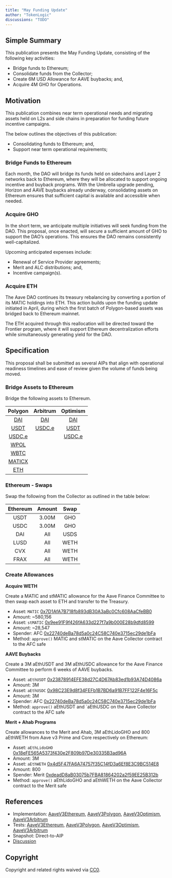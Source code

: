 ```yaml
---
title: "May Funding Update"
author: "TokenLogic"
discussions: "TODO"
---
```


## Simple Summary

This publication presents the May Funding Update, consisting of the following key activities:

- Bridge funds to Ethereum;
- Consolidate funds from the Collector;
- Create 6M USD Allowance for AAVE buybacks; and,
- Acquire 4M GHO for Operations.

## Motivation

This publication combines near term operational needs and migrating assets held on L2s and side chains in preparation for funding future incentive campaigns.

The below outlines the objectives of this publication:

- Consolidating funds to Ethereum; and,
- Support near term operational requirements;

### Bridge Funds to Ethereum

Each month, the DAO will bridge its funds held on sidechains and Layer 2 networks back to Ethereum, where they will be allocated to support ongoing incentive and buyback programs. With the Umbrella upgrade pending, Horizon and AAVE buybacks already underway, consolidating assets on Ethereum ensures that sufficient capital is available and accessible when needed.

### Acquire GHO

In the short term, we anticipate multiple initiatives will seek funding from the DAO. This proposal, once enacted, will secure a sufficient amount of GHO to support the DAO’s operations. This ensures the DAO remains consistently well-capitalized.

Upcoming anticipated expenses include:

- Renewal of Service Provider agreements;
- Merit and ALC distributions; and,
- Incentive campaign(s).

### Acquire ETH

The Aave DAO continues its treasury rebalancing by converting a portion of its MATIC holdings into ETH. This action builds upon the funding update initiated in April, during which the first batch of Polygon-based assets was bridged back to Ethereum mainnet.

The ETH acquired through this reallocation will be directed toward the Frontier program, where it will support Ethereum decentralization efforts while simultaneously generating yield for the DAO.

## Specification

This proposal shall be submitted as several AIPs that align with operational readiness timelines and ease of review given the volume of funds being moved.

### Bridge Assets to Ethereum

Bridge the following assets to Ethereum.

|                                       Polygon                                       |                                    Arbitrum                                    |                                          Optimism                                          |
| :---------------------------------------------------------------------------------: | :----------------------------------------------------------------------------: | :----------------------------------------------------------------------------------------: |
|   [DAI](https://polygonscan.com/token/0x8f3cf7ad23cd3cadbd9735aff958023239c6a063)   |  [DAI](https://arbiscan.io/token/0xda10009cbd5d07dd0cecc66161fc93d7c9000da1)   |  [DAI](https://optimistic.etherscan.io/token/0xda10009cbd5d07dd0cecc66161fc93d7c9000da1)   |
|  [USDT](https://polygonscan.com/token/0xc2132d05d31c914a87c6611c10748aeb04b58e8f)   | [USDC.e](https://arbiscan.io/token/0xff970a61a04b1ca14834a43f5de4533ebddb5cc8) |  [USDT](https://optimistic.etherscan.io/token/0x94b008aa00579c1307b0ef2c499ad98a8ce58e58)  |
| [ USDC.e](https://polygonscan.com/token/0x2791bca1f2de4661ed88a30c99a7a9449aa84174) |                                                                                | [USDC.e](https://optimistic.etherscan.io/token/0x7f5c764cbc14f9669b88837ca1490cca17c31607) |
|  [WPOL](https://polygonscan.com/token/0x0d500b1d8e8ef31e21c99d1db9a6444d3adf1270)   |                                                                                |
|  [WBTC](https://polygonscan.com/token/0x1bfd67037b42cf73acf2047067bd4f2c47d9bfd6)   |                                                                                |
| [MATICX](https://polygonscan.com/token/0xfa68fb4628dff1028cfec22b4162fccd0d45efb6)  |                                                                                |
|   [ETH](https://polygonscan.com/token/0xe50fa9b3c56ffb159cb0fca61f5c9d750e8128c8)   |

### Ethereum - Swaps

Swap the following from the Collector as outlined in the table below:

| Ethereum | Amount | Swap |
| :------: | :----: | :--: |
|   USDT   | 3.00M  | GHO  |
|   USDC   | 3.00M  | GHO  |
|   DAI    |  All   | USDS |
|   LUSD   |  All   | WETH |
|   CVX    |  All   | WETH |
|   FRAX   |  All   | WETH |

### Create Allowances

**Acquire WETH**

Create a MATIC and stMATIC allowance for the Aave Finance Committee to then swap each asset to ETH and transfer to the Treasury.

- Asset: `MATIC` [0x7D1AfA7B718fb893dB30A3aBc0Cfc608AaCfeBB0](https://etherscan.io/address/0x7d1afa7b718fb893db30a3abc0cfc608aacfebb0)
- Amount: ~580,156
- Asset: `stMATIC` [0x9ee91F9f426fA633d227f7a9b000E28b9dfd8599](https://etherscan.io/address/0x9ee91f9f426fa633d227f7a9b000e28b9dfd8599)
- Amount: ~28,547
- Spender: AFC [0x22740deBa78d5a0c24C58C740e3715ec29de1bFa](https://app.safe.global/home?safe=eth:0x22740deBa78d5a0c24C58C740e3715ec29de1bFa)
- Method: `approve()` MATIC and stMATIC on the Aave Collector contract to the AFC safe

**AAVE Buybacks**

Create a 3M aEthUSDT and 3M aEthUSDC allowance for the Aave Finance Committee to perform 6 weeks of AAVE buybacks.

- Asset: `aEthUSDT` [0x23878914EFE38d27C4D67Ab83ed1b93A74D4086a](https://etherscan.io/address/0x23878914EFE38d27C4D67Ab83ed1b93A74D4086a)
- Amount: 3M
- Asset: `aEthUSDC` [0x98C23E9d8f34FEFb1B7BD6a91B7FF122F4e16F5c](https://etherscan.io/address/0x98C23E9d8f34FEFb1B7BD6a91B7FF122F4e16F5c)
- Amount: 3M
- Spender: AFC [0x22740deBa78d5a0c24C58C740e3715ec29de1bFa](https://app.safe.global/home?safe=eth:0x22740deBa78d5a0c24C58C740e3715ec29de1bFa)
- Method: `approve()` aEthUSDT and `aEthUSDC on the Aave Collector contract to the AFC safe

**Merit + Ahab Programs**

Create allowances to the Merit and Ahab, 3M aEthLidoGHO and 800 aEthWETH from Aave v3 Prime and Core respectively on Ethereum:

- Asset: `aEthLidoGHO` [0x18eFE565A5373f430e2F809b97De30335B3ad96A](https://etherscan.io/address/0x18eFE565A5373f430e2F809b97De30335B3ad96A)
- Amount: 3M
- Asset: `aEthWETH` [0x4d5F47FA6A74757f35C14fD3a6Ef8E3C9BC514E8](https://etherscan.io/address/0x4d5F47FA6A74757f35C14fD3a6Ef8E3C9BC514E8)
- Amount: 800
- Spender: Merit [0xdeadD8aB03075b7FBA81864202a2f59EE25B312b](https://app.safe.global/transactions/history?safe=eth:0xdeadD8aB03075b7FBA81864202a2f59EE25B312b)
- Method: `approve()` aEthLidoGHO and aEthWETH on the Aave Collector contract to the Merit safe

## References

- Implementation: [AaveV3Ethereum](https://github.com/bgd-labs/aave-proposals-v3/blob/main/src/20250426_Multi_MayFundingUpdate/AaveV3Ethereum_MayFundingUpdate_20250426.sol), [AaveV3Polygon](https://github.com/bgd-labs/aave-proposals-v3/blob/main/src/20250426_Multi_MayFundingUpdate/AaveV3Polygon_MayFundingUpdate_20250426.sol), [AaveV3Optimism](https://github.com/bgd-labs/aave-proposals-v3/blob/main/src/20250426_Multi_MayFundingUpdate/AaveV3Optimism_MayFundingUpdate_20250426.sol), [AaveV3Arbitrum](https://github.com/bgd-labs/aave-proposals-v3/blob/main/src/20250426_Multi_MayFundingUpdate/AaveV3Arbitrum_MayFundingUpdate_20250426.sol)
- Tests: [AaveV3Ethereum](https://github.com/bgd-labs/aave-proposals-v3/blob/main/src/20250426_Multi_MayFundingUpdate/AaveV3Ethereum_MayFundingUpdate_20250426.t.sol), [AaveV3Polygon](https://github.com/bgd-labs/aave-proposals-v3/blob/main/src/20250426_Multi_MayFundingUpdate/AaveV3Polygon_MayFundingUpdate_20250426.t.sol), [AaveV3Optimism](https://github.com/bgd-labs/aave-proposals-v3/blob/main/src/20250426_Multi_MayFundingUpdate/AaveV3Optimism_MayFundingUpdate_20250426.t.sol), [AaveV3Arbitrum](https://github.com/bgd-labs/aave-proposals-v3/blob/main/src/20250426_Multi_MayFundingUpdate/AaveV3Arbitrum_MayFundingUpdate_20250426.t.sol)
- Snapshot: Direct-to-AIP
- [Discussion](TODO)

## Copyright

Copyright and related rights waived via [CC0](https://creativecommons.org/publicdomain/zero/1.0/).

